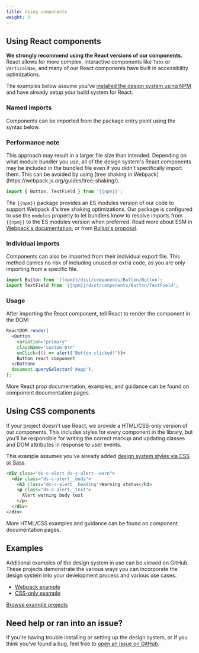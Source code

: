 ```yaml
---
title: Using components
weight: 3
---
```


## Using React components

**We strongly recommend using the React versions of our components.** React allows for more complex, interactive components like `Tabs` or `VerticalNav`, and many of our React components have built in accessibility optimizations.

The examples below assume you've [installed the design system using NPM]({{root}}/startup/installation/) and have already setup your build system for React.

### Named imports

Components can be imported from the package entry point using the syntax below.

<div class="ds-c-alert ds-c-alert--warn ds-u-margin-bottom--2 ds-u-font-size--small">
  <div class="ds-c-alert__body">
    <h3 class="ds-c-alert__heading ds-u-font-size--base">Performance note</h3>
    <p class="ds-c-alert__text">
      This approach may result in a larger file size than intended. Depending on what module bundler you use, all of the design system's React components may be included in the bundled file even if you didn't specifically import them. This can be avoided by using [tree shaking in Webpack](https://webpack.js.org/guides/tree-shaking/).
    </p>
  </div>
</div>

```jsx
import { Button, TextField } from '{{npm}}';
```

The `{{npm}}` package provides an ES modules version of our code to support Webpack 4's tree shaking optimizations. Our package is configured to use the `modules` property to let bundlers know to resolve imports from `{{npm}}` to the ES modules version when preferred. Read more about ESM in [Webpack's documentation](https://webpack.js.org/guides/author-libraries/#final-steps), or from [Rollup's proposal](https://github.com/rollup/rollup/wiki/pkg.module).

### Individual imports

Components can also be imported from their individual export file. This method carries no risk of including unused or extra code, as you are only importing from a specific file.

```jsx
import Button from '{{npm}}/dist/components/Button/Button';
import TextField from '{{npm}}/dist/components/Button/TextField';
```

### Usage

After importing the React component, tell React to render the component in the DOM:

```jsx
ReactDOM.render(
  <Button
    variation="primary"
    className="custom-btn"
    onClick={() => alert('Button clicked!')}>
    Button react component
  </Button>
  document.querySelector('#app'),
);
```

More React prop documentation, examples, and guidance can be found on component documentation pages.

## Using CSS components

If your project doesn't use React, we provide a HTML/CSS-only version of our components. This includes styles for every component in the library, but you’ll be responsible for writing the correct markup and updating classes and DOM attributes in response to user events.

This example assumes you've already added [design system styles via CSS or Sass]({{root}}/startup/sass-and-css/).

```html
<div class="ds-c-alert ds-c-alert--warn">
  <div class="ds-c-alert__body">
    <h3 class="ds-c-alert__heading">Warning status</h3>
    <p class="ds-c-alert__text">
      Alert warning body text
    </p>
  </div>
</div>
```

More HTML/CSS examples and guidance can be found on component documentation pages.

<h2 id="examples" class="ds-h2 ds-u-color--primary-darker">Examples</h2>

Additional examples of the design system in use can be viewed on GitHub. These projects demonstrate the various ways you can incorporate the design system into your development process and various use cases.

- [Webpack example](https://github.com/CMSgov/design-system/blob/master/examples/react-app)
- [CSS-only example](https://github.com/CMSgov/design-system/blob/master/examples/form)

<a href="https://github.com/CMSgov/design-system/tree/master/examples/" class="ds-c-button">Browse example projects</a>

<h2 id="need-help" class="ds-h2 ds-u-color--primary-darker">Need help or ran into an issue?</h2>

If you're having trouble installing or setting up the design system, or if you think you've found a bug, feel free to [open an issue on GitHub]({{github}}/issues).
